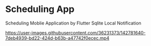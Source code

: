 # Scheduling App
 Scheduling Moblie Application by Flutter Sqlite Local Notification

https://user-images.githubusercontent.com/36231373/142781640-7deb4939-bd22-424d-b63b-a47742f0ecec.mp4

